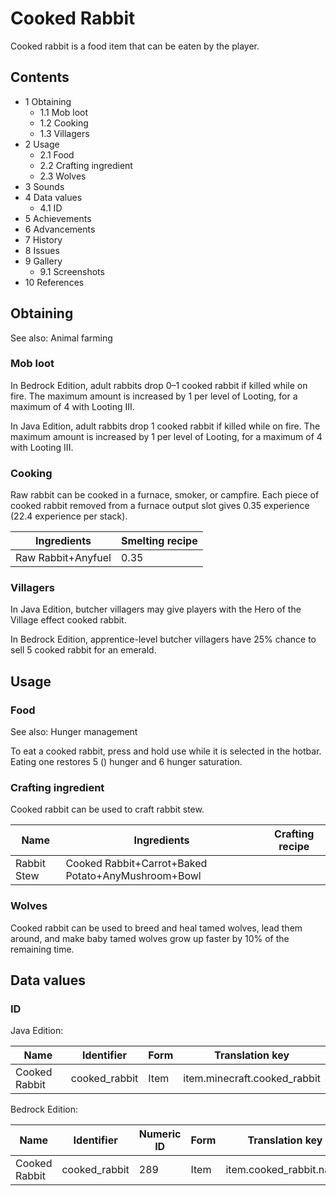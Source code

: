 # Cooked Rabbit
Cooked rabbit is a food item that can be eaten by the player.

## Contents
- 1 Obtaining
	- 1.1 Mob loot
	- 1.2 Cooking
	- 1.3 Villagers
- 2 Usage
	- 2.1 Food
	- 2.2 Crafting ingredient
	- 2.3 Wolves
- 3 Sounds
- 4 Data values
	- 4.1 ID
- 5 Achievements
- 6 Advancements
- 7 History
- 8 Issues
- 9 Gallery
	- 9.1 Screenshots
- 10 References

## Obtaining
See also: Animal farming

### Mob loot
In Bedrock Edition, adult rabbits drop 0–1 cooked rabbit if killed while on fire. The maximum amount is increased by 1 per level of Looting, for a maximum of 4 with Looting III.

In Java Edition, adult rabbits drop 1 cooked rabbit if killed while on fire. The maximum amount is increased by 1 per level of Looting, for a maximum of 4 with Looting III.

### Cooking
Raw rabbit can be cooked in a furnace, smoker, or campfire. Each piece of cooked rabbit removed from a furnace output slot gives 0.35 experience (22.4 experience per stack).

| Ingredients        | Smelting recipe |
|--------------------|-----------------|
| Raw Rabbit+Anyfuel | 0.35            |

### Villagers
In Java Edition, butcher villagers may give players with the Hero of the Village effect cooked rabbit.

In Bedrock Edition, apprentice-level butcher villagers have 25% chance to sell 5 cooked rabbit for an emerald.

## Usage
### Food
See also: Hunger management

To eat a cooked rabbit, press and hold use while it is selected in the hotbar. Eating one restores 5 () hunger and 6 hunger saturation.

### Crafting ingredient
Cooked rabbit can be used to craft rabbit stew.

| Name        | Ingredients                                        | Crafting recipe |
|-------------|----------------------------------------------------|-----------------|
| Rabbit Stew | Cooked Rabbit+Carrot+Baked Potato+AnyMushroom+Bowl |                 |

### Wolves
Cooked rabbit can be used to breed and heal tamed wolves, lead them around, and make baby tamed wolves grow up faster by 10% of the remaining time.

## Data values
### ID
Java Edition:

| Name          | Identifier    | Form | Translation key              |
|---------------|---------------|------|------------------------------|
| Cooked Rabbit | cooked_rabbit | Item | item.minecraft.cooked_rabbit |

Bedrock Edition:

| Name          | Identifier    | Numeric ID | Form | Translation key         |
|---------------|---------------|------------|------|-------------------------|
| Cooked Rabbit | cooked_rabbit | 289        | Item | item.cooked_rabbit.name |


